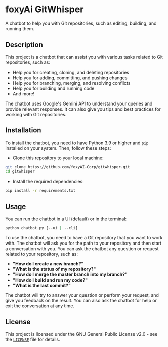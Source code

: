 # foxyAi GitWhisper

A chatbot to help you with Git repositories, such as editing, building, and running them.

## Description

This project is a chatbot that can assist you with various tasks related to Git repositories, such as:

- Help you for creating, cloning, and deleting repositories
- Help you for adding, committing, and pushing changes
- Help you for branching, merging, and resolving conflicts
- Help you for building and running code
- And more!

The chatbot uses Google's Gemini API to understand your queries and provide relevant responses. It can also give you tips and best practices for working with Git repositories.

## Installation

To install the chatbot, you need to have Python 3.9 or higher and `pip` installed on your system. Then, follow these steps:

- Clone this repository to your local machine:
```sh
git clone https://github.com/foxyAI-Corp/gitwhisper.git
cd gitwhisper
```
- Install the required dependencies:
```sh
pip install -r requirements.txt
```

## Usage

You can run the chatbot in a UI (default) or in the terminal:
```sh
python chatbot.py [--ui | --cli]
```

To use the chatbot, you need to have a Git repository that you want to work with. The chatbot will ask you for the path to your repository and then start a conversation with you. You can ask the chatbot any question or request related to your repository, such as:

- **"How do I create a new branch?"**
- **"What is the status of my repository?"**
- **"How do I merge the master branch into my branch?"**
- **"How do I build and run my code?"**
- **"What is the last commit?"**

The chatbot will try to answer your question or perform your request, and give you feedback on the result. You can also ask the chatbot for help or exit the conversation at any time.

## License

This project is licensed under the GNU General Public License v2.0 - see the [`LICENSE`](https://github.com/foxyAI-Corp/gitwhisper/blob/main/LICENSE) file for details.
